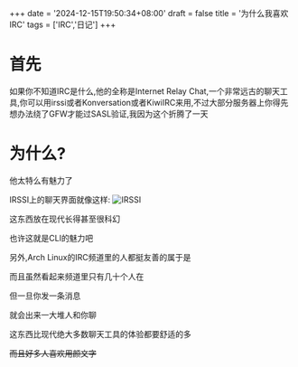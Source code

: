 +++
date = '2024-12-15T19:50:34+08:00'
draft = false
title = '为什么我喜欢IRC'
tags = ['IRC','日记']
+++

# 首先
如果你不知道IRC是什么,他的全称是Internet Relay Chat,一个非常远古的聊天工具,你可以用irssi或者Konversation或者KiwiIRC来用,不过大部分服务器上你得先想办法绕了GFW才能过SASL验证,我因为这个折腾了一天

# 为什么?
他太特么有魅力了

IRSSI上的聊天界面就像这样:
![IRSSI](https://tutu.to/img/a7rIK)

这东西放在现代长得甚至很科幻

也许这就是CLI的魅力吧

另外,Arch Linux的IRC频道里的人都挺友善的属于是

而且虽然看起来频道里只有几十个人在

但一旦你发一条消息

就会出来一大堆人和你聊

这东西比现代绝大多数聊天工具的体验都要舒适的多

~~而且好多人喜欢用颜文字~~
